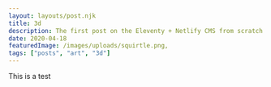 ```yaml
---
layout: layouts/post.njk
title: 3d
description: The first post on the Eleventy + Netlify CMS from scratch blog
date: 2020-04-18
featuredImage: /images/uploads/squirtle.png,
tags: ["posts", "art", "3d"]
---
```


This is a test
